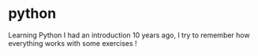 # python
Learning Python
I had an introduction 10 years ago, I try to remember how everything works with some exercises !
